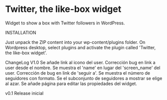 Twitter, the like-box widget
=============================

Widget to show a box with Twitter followers in WordPress.

INSTALLATION

Just unpack the ZIP content into your wp-content/plugins folder. On Wordpress desktop, select plugins and activate the plugin called 'Twitter, the like-box widget'.

ChangeLog
V1.0
	Se añade link al icono del user.
	Corrección bug en link a user desde el nombre.
	Se muestra el 'name' en lugar del 'screen_name' del user.
	Corrección de bug en link de 'seguir a'.
	Se muestra el número de seguidores con formato.
	Se el subconjunto de seguidores a mostrar se elige al azar.
	Se añade página para editar las propiedades del widget.

v0.1 Release inicial